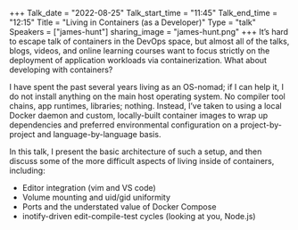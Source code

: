+++
Talk_date = "2022-08-25"
Talk_start_time = "11:45"
Talk_end_time = "12:15"
Title = "Living in Containers (as a Developer)"
Type = "talk"
Speakers = ["james-hunt"]
sharing_image = "james-hunt.png"
+++
It’s hard to escape talk of containers in the DevOps space, but almost all of the talks, blogs, videos, and online learning courses want to focus strictly on the deployment of application workloads via containerization. What about developing with containers?

I have spent the past several years living as an OS-nomad; if I can help it, I do not install anything on the main host operating system. No compiler tool chains, app runtimes, libraries; nothing. Instead, I’ve taken to using a local Docker daemon and custom, locally-built container images to wrap up dependencies and preferred environmental configuration on a project-by-project and language-by-language basis.

In this talk, I present the basic architecture of such a setup, and then discuss some of the more difficult aspects of living inside of containers, including:

* Editor integration (vim and VS code)
* Volume mounting and uid/gid uniformity
* Ports and the understated value of Docker Compose
* inotify-driven edit-compile-test cycles (looking at you, Node.js)
